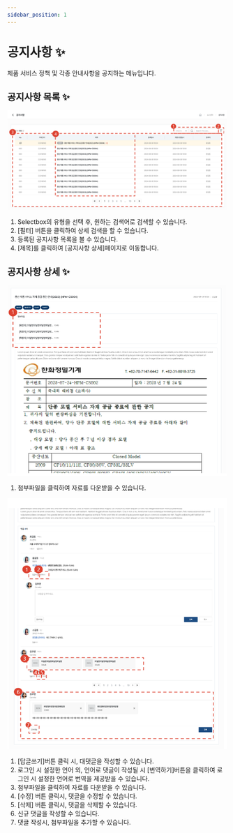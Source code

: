 ```yaml
---
sidebar_position: 1
---
```


# 공지사항 ✨

제품 서비스 정책 및 각종 안내사항을 공지하는 메뉴입니다.

## 공지사항 목록 ✨
 
![001](./img/001.png)

1. Selectbox의 유형을 선택 후, 원하는 검색어로 검색할 수 있습니다.
1. [필터] 버튼을 클릭하여 상세 검색을 할 수 있습니다. 
1. 등록된 공지사항 목록을 볼 수 있습니다.
1. [제목]를 클릭하여 [공지사항 상세]페이지로 이동합니다.


## 공지사항 상세 ✨

![002](./img/002.png)

1. 첨부파일을 클릭하여 자료를 다운받을 수 있습니다.

![003](./img/003.png)

1. [답글쓰기]버튼 클릭 시, 대댓글을 작성할 수 있습니다. 
1. 로그인 시 설정한 언어 외, 언어로 댓글이 작성될 시 [번역하기]버튼을 클릭하여 로그인 시 설정한 언어로 번역을 제공받을 수 있습니다.
1. 첨부파일을 클릭하여 자료를 다운받을 수 있습니다.
1. [수정] 버튼 클릭시, 댓글을 수정할 수 있습니다.
1. [삭제] 버튼 클릭시, 댓글을 삭제할 수 있습니다.
1. 신규 댓글을 작성할 수 있습니다.
1. 댓글 작성시, 첨부파일을 추가할 수 있습니다.